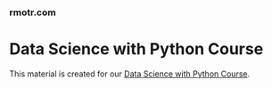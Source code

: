 ### rmotr.com
# Data Science with Python Course

This material is created for our [Data Science with Python Course](https://rmotr.com/data-science-python-course).
